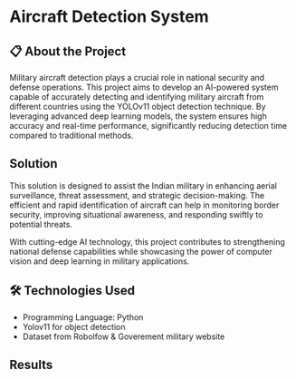 # Aircraft Detection System
## 📋 About the Project
Military aircraft detection plays a crucial role in national security and defense operations. This project aims to develop an AI-powered system capable of accurately detecting and identifying military aircraft from different countries using the YOLOv11 object detection technique. By leveraging advanced deep learning models, the system ensures high accuracy and real-time performance, significantly reducing detection time compared to traditional methods.

## Solution

This solution is designed to assist the Indian military in enhancing aerial surveillance, threat assessment, and strategic decision-making. The efficient and rapid identification of aircraft can help in monitoring border security, improving situational awareness, and responding swiftly to potential threats.

With cutting-edge AI technology, this project contributes to strengthening national defense capabilities while showcasing the power of computer vision and deep learning in military applications.
## 🛠 Technologies Used

- Programming Language: Python
- Yolov11 for object detection
- Dataset from Robolfow & Goverement military website

## Results
